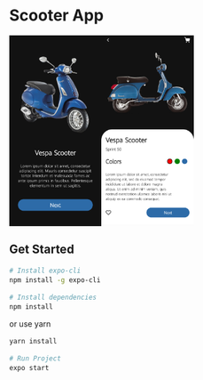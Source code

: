 # Scooter App


<div align="center">
  <div style="display:flex; width="100%">
    <img src="/assets/screen-1.png" width="33%"/>
    <img src="/assets/screen-2.png"  width="33%" />
  </div>
</div>

## Get Started
```bash
# Install expo-cli
npm install -g expo-cli
```

```bash
# Install dependencies
npm install
```
or use yarn 


```bash
yarn install
```

```bash
# Run Project
expo start
```
